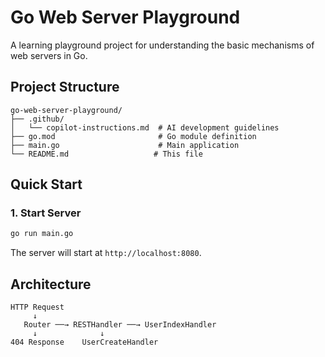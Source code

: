 # Go Web Server Playground

A learning playground project for understanding the basic mechanisms of web servers in Go.

## Project Structure

```
go-web-server-playground/
├── .github/
│   └── copilot-instructions.md  # AI development guidelines
├── go.mod                       # Go module definition
├── main.go                      # Main application
└── README.md                   # This file
```

## Quick Start

### 1. Start Server

```bash
go run main.go
```

The server will start at `http://localhost:8080`.

## Architecture

```
HTTP Request
     ↓
   Router ──→ RESTHandler ──→ UserIndexHandler
     ↓              ↓
404 Response    UserCreateHandler
```
